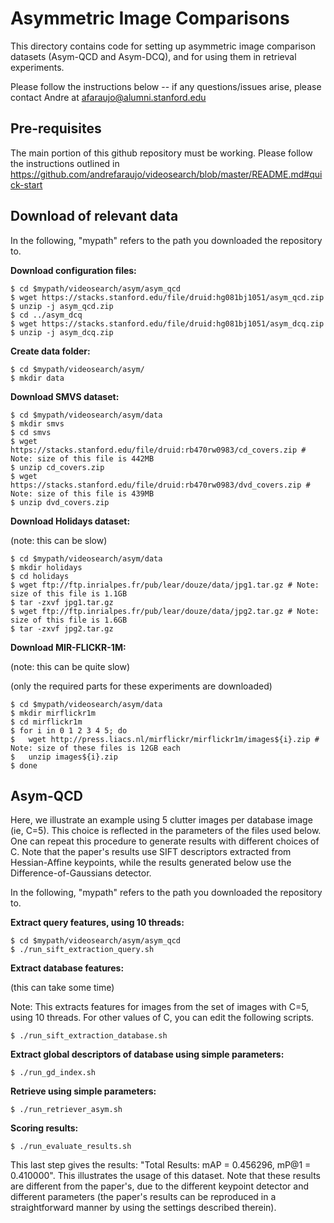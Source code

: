 # Asymmetric Image Comparisons

This directory contains code for setting up asymmetric image comparison 
datasets (Asym-QCD and Asym-DCQ), and for using them in retrieval experiments.

Please follow the instructions below -- if any questions/issues arise, please contact Andre at afaraujo@alumni.stanford.edu

## Pre-requisites

The main portion of this github repository must be working.
Please follow the instructions outlined in https://github.com/andrefaraujo/videosearch/blob/master/README.md#quick-start

## Download of relevant data

In the following, "mypath" refers to the path you downloaded the repository to.

**Download configuration files:**

    $ cd $mypath/videosearch/asym/asym_qcd
    $ wget https://stacks.stanford.edu/file/druid:hg081bj1051/asym_qcd.zip
    $ unzip -j asym_qcd.zip
    $ cd ../asym_dcq
    $ wget https://stacks.stanford.edu/file/druid:hg081bj1051/asym_dcq.zip
    $ unzip -j asym_dcq.zip

**Create data folder:**

    $ cd $mypath/videosearch/asym/
    $ mkdir data

**Download SMVS dataset:**

    $ cd $mypath/videosearch/asym/data
    $ mkdir smvs
    $ cd smvs
    $ wget https://stacks.stanford.edu/file/druid:rb470rw0983/cd_covers.zip # Note: size of this file is 442MB
    $ unzip cd_covers.zip
    $ wget https://stacks.stanford.edu/file/druid:rb470rw0983/dvd_covers.zip # Note: size of this file is 439MB
    $ unzip dvd_covers.zip

**Download Holidays dataset:** 

(note: this can be slow)

    $ cd $mypath/videosearch/asym/data
    $ mkdir holidays 
    $ cd holidays
    $ wget ftp://ftp.inrialpes.fr/pub/lear/douze/data/jpg1.tar.gz # Note: size of this file is 1.1GB
    $ tar -zxvf jpg1.tar.gz
    $ wget ftp://ftp.inrialpes.fr/pub/lear/douze/data/jpg2.tar.gz # Note: size of this file is 1.6GB
    $ tar -zxvf jpg2.tar.gz

**Download MIR-FLICKR-1M:** 

(note: this can be quite slow)

(only the required parts for these experiments are downloaded)

    $ cd $mypath/videosearch/asym/data
    $ mkdir mirflickr1m
    $ cd mirflickr1m
    $ for i in 0 1 2 3 4 5; do
    $   wget http://press.liacs.nl/mirflickr/mirflickr1m/images${i}.zip # Note: size of these files is 12GB each
    $   unzip images${i}.zip
    $ done

## Asym-QCD

Here, we illustrate an example using 5 clutter images per database image (ie, C=5).
This choice is reflected in the parameters of the files used below.
One can repeat this procedure to generate results with different choices of C.
Note that the paper's results use SIFT descriptors extracted from Hessian-Affine keypoints, while the results generated below use the Difference-of-Gaussians detector.

In the following, "mypath" refers to the path you downloaded the repository to.

**Extract query features, using 10 threads:**

    $ cd $mypath/videosearch/asym/asym_qcd
    $ ./run_sift_extraction_query.sh

**Extract database features:** 

(this can take some time)

Note: This extracts features for images from the set of images with C=5, using 10 threads.
For other values of C, you can edit the following scripts.

    $ ./run_sift_extraction_database.sh

**Extract global descriptors of database using simple parameters:**

    $ ./run_gd_index.sh

**Retrieve using simple parameters:**

    $ ./run_retriever_asym.sh

**Scoring results:**

    $ ./run_evaluate_results.sh

This last step gives the results: "Total Results: mAP = 0.456296, mP@1 = 0.410000".
This illustrates the usage of this dataset.
Note that these results are different from the paper's, due to the different keypoint detector and different parameters (the paper's results can be reproduced in a straightforward manner by using the settings described therein).
